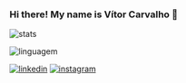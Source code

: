 ### Hi there! My name is Vítor Carvalho 👋

![stats](https://github-readme-stats.vercel.app/api?username=izottiv&theme=radical&show_icons=true&hide_border=false&count_private=true)

![linguagem](https://github-readme-stats.vercel.app/api/top-langs/?username=izottiv&theme=radical&show_icons=true&hide_border=false&layout=compact)


[![linkedin](https://img.shields.io/badge/LinkedIn-0077B5?style=for-the-badge&logo=linkedin&logoColor=white)](https://www.linkedin.com/in/v%C3%ADtor-carvalho-00a055305/)
[![instagram](https://img.shields.io/badge/Instagram-E4405F?style=for-the-badge&logo=instagram&logoColor=white)](https://www.instagram.com/vitor.caarvalho_/)

